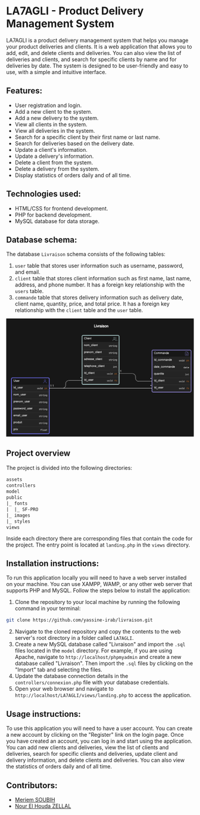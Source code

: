 # LA7AGLI - Product Delivery Management System
LA7AGLI is a product delivery management system that helps you manage your product deliveries and clients. It is a web application that allows you to add, edit, and delete clients and deliveries. You can also view the list of deliveries and clients, and search for specific clients by name and for deliveries by date. The system is designed to be user-friendly and easy to use, with a simple and intuitive interface.

## Features:
- User registration and login.
- Add a new client to the system.
- Add a new delivery to the system.
- View all clients in the system.
- View all deliveries in the system.
- Search for a specific client by their first name or last name.
- Search for deliveries based on the delivery date.
- Update a client's information.
- Update a delivery's information.
- Delete a client from the system.
- Delete a delivery from the system.
- Display statistics of orders daily and of all time.

## Technologies used:
- HTML/CSS for frontend development.
- PHP for backend development.
- MySQL database for data storage.

## Database schema:
The database `Livraison` schema consists of the following tables:
1. `user` table that stores user information such as username, password, and email.
2. `client` table that stores client information such as first name, last name, address, and phone number. It has a foreign key relationship with the `users` table.
3. `commande` table that stores delivery information such as delivery date, client name, quantity, price, and total price. It has a foreign key relationship with the `client` table and the `user` table.

![Database Entity Diagram](./assets/bd-entity-diagram.png)

## Project overview
The project is divided into the following directories:
```
assets
controllers
model
public
|_ fonts
|  |_ SF-PRO
|_ images
|_ styles
views
```
Inside each directory there are corresponding files that contain the code for the project. The entry point is located at `landing.php` in the `views` directory.

## Installation instructions:
To run this application locally you will need to have a web server installed on your machine. You can use XAMPP, WAMP, or any other web server that supports PHP and MySQL. Follow the steps below to install the application:
1. Clone the repository to your local machine by running the following command in your terminal:
```bash
git clone https://github.com/yassine-irab/livraison.git
```
2. Navigate to the cloned repository and copy the contents to the web server's root directory in a folder called `LA7AGLI`.
3. Create a new MySQL database called "Livraison" and import the `.sql` files located in the `model` directory. For example, if you are using Apache, navigate to `http://localhost/phpmyadmin` and create a new database called "Livraison". Then import the `.sql` files by clicking on the "Import" tab and selecting the files.
4. Update the database connection details in the `controllers/connexion.php` file with your database credentials.
5. Open your web browser and navigate to `http://localhost/LA7AGLI/views/landing.php` to access the application.

## Usage instructions:
To use this application you will need to have a user account. You can create a new account by clicking on the "Register" link on the login page. Once you have created an account, you can log in and start using the application. You can add new clients and deliveries, view the list of clients and deliveries, search for specific clients and deliveries, update client and delivery information, and delete clients and deliveries. You can also view the statistics of orders daily and of all time.

## Contributors:
- [Meriem SOUBIH](https://www.linkedin.com/in/meriem-soubih-864390254/)
- [Nour El Houda ZELLAL](https://www.linkedin.com/in/nourelhouda-zellal-3b05a82b1/)
